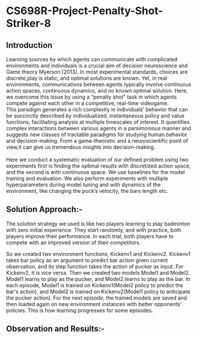# CS698R-Project-Penalty-Shot-Striker-8

## Introduction
Learning sources by which agents can communicate with complicated environments and individuals is a crucial aim of decision neuroscience and Game theory Myerson [2013]. In most experimental standards, choices are discrete,play is static, and optimal solutions are known. 
Yet, in real environments, communications between agents typically
involve continuous action spaces, continuous dynamics, and no known optimal solution. Here, we overcome this issue by using a “penalty shot” task in which agents compete against each other in a competitive, real-time videogame.<br/>This paradigm generates a rich complexity in individuals’ behavior that can be succinctly described by individualized, instantaneous policy and value functions, facilitating analysis at multiple timescales of interest. It quantifies complex interactions between various agents in a parsimonious manner and suggests new classes of tractable paradigms for studying human behavior and decision-making. From a game-theoretic and a neuroscientific point of
view,it can give us tremendous insights into decision-making.
<br/>
<br/>Here we conduct a systematic evaluation of our defined problem using two experiments first is finding the optimal results with discretized action space, and the second is with continuous space. We use baselines for the model training and evaluation. We also perform experiments with multiple hyperparameters during model tuning and with dynamics of the environment, like changing the puck’s velocity, the bars length etc.

## Solution Approach:-

The solution strategy we used is like two players learning to play badminton with zero initial experience. They start randomly, and with practice, both players improve their performance. In each trial, both players have to compete with an improved version of their competitors.

So we created two environment functions, Kickenv1 and Kickenv2. Kickenv1 takes bar policy as an argument to predict bar action given current observation, and its step function takes the action of pucker as input. For Kickenv2, it is vice versa. Then we created two models Model1 and Model2. Model1 learns to play as the pucker, and Model2 learns to play as the bar. In each episode, Model1 is trained on Kickenv1(Model2 policy to predict the bar's action), and Model2 is trained on Kickenv2(Model1 policy to anticipate the pucker action). For the next episode, the trained models are saved and then loaded again on new environment instances with better opponents' policies. This is how learning progresses for some episodes.

## Observation and Results:-

